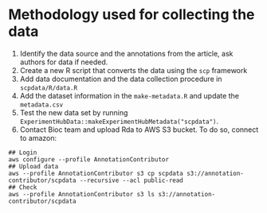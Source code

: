 
# Methodology used for collecting the data


1. Identify the data source and the annotations from the article, ask authors 
for data if needed. 
2. Create a new R script that converts the data using the `scp` framework
3. Add data documentation and the data collection procedure in 
`scpdata/R/data.R`
4. Add the dataset information in the `make-metadata.R` and update the 
`metadata.csv`
5. Test the new data set by running 
  `ExperimentHubData::makeExperimentHubMetadata("scpdata")`. 
6. Contact Bioc team and upload Rda to AWS S3 bucket. To do so, 
   connect to amazon:
   
```
## Login
aws configure --profile AnnotationContributor
## Upload data
aws --profile AnnotationContributor s3 cp scpdata s3://annotation-contributor/scpdata --recursive --acl public-read
## Check
aws --profile AnnotationContributor s3 ls s3://annotation-contributor/scpdata
```
